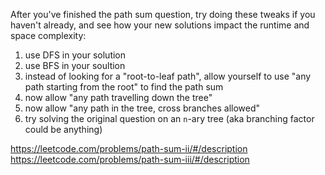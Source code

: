 After you've finished the path sum question, try doing these tweaks if
you haven't already, and see how your new solutions impact the runtime
and space complexity:

1. use DFS in your solution
2. use BFS in your soultion
3. instead of looking for a "root-to-leaf path", allow yourself to use "any path starting from the root" to find the path sum
4. now allow "any path travelling down the tree"
5. now allow "any path in the tree, cross branches allowed"
6. try solving the original question on an `n`-ary tree (aka branching factor could be anything)

https://leetcode.com/problems/path-sum-ii/#/description
https://leetcode.com/problems/path-sum-iii/#/description
